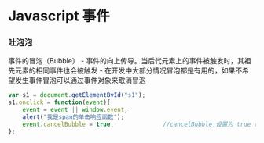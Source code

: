 # Javascript 事件





### 吐泡泡

事件的冒泡（Bubble）
 \- 事件的向上传导。当后代元素上的事件被触发时，其祖先元素的相同事件也会被触发
 \- 在开发中大部分情况冒泡都是有用的，如果不希望发生事件冒泡可以通过事件对象来取消冒泡

```javascript
var s1 = document.getElementById("s1");
s1.onclick = function(event){
    event = event || window.event;
    alert("我是span的单击响应函数");
    event.cancelBubble = true;				//cancelBubble 设置为 true 即可取消冒泡
};
```
